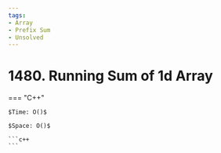 ```yaml
---
tags:
- Array
- Prefix Sum
- Unsolved
---
```



# 1480. Running Sum of 1d Array

=== "C++"

    $Time: O()$

    $Space: O()$

    ```c++
    ```
